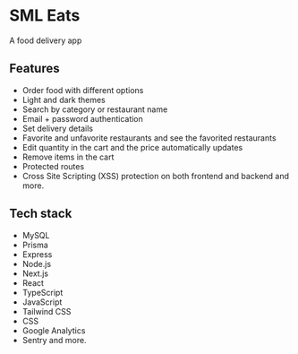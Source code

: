 # SML Eats

A food delivery app

## Features

- Order food with different options
- Light and dark themes
- Search by category or restaurant name
- Email + password authentication
- Set delivery details
- Favorite and unfavorite restaurants and see the favorited restaurants
- Edit quantity in the cart and the price automatically updates
- Remove items in the cart
- Protected routes
- Cross Site Scripting (XSS) protection on both frontend and backend and more.

## Tech stack

- MySQL
- Prisma
- Express
- Node.js
- Next.js
- React
- TypeScript
- JavaScript
- Tailwind CSS
- CSS
- Google Analytics
- Sentry and more.
